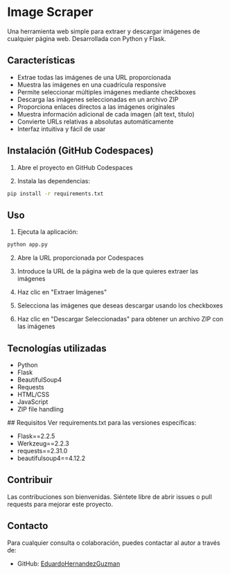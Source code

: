 # Image Scraper

Una herramienta web simple para extraer y descargar imágenes de cualquier página web. Desarrollada con Python y Flask.

## Características

- Extrae todas las imágenes de una URL proporcionada
- Muestra las imágenes en una cuadrícula responsive
- Permite seleccionar múltiples imágenes mediante checkboxes
- Descarga las imágenes seleccionadas en un archivo ZIP
- Proporciona enlaces directos a las imágenes originales
- Muestra información adicional de cada imagen (alt text, título)
- Convierte URLs relativas a absolutas automáticamente
- Interfaz intuitiva y fácil de usar


## Instalación (GitHub Codespaces)

1. Abre el proyecto en GitHub Codespaces

2. Instala las dependencias:
```bash
pip install -r requirements.txt
```
## Uso

1. Ejecuta la aplicación: 

```bash
python app.py
```

2. Abre la URL proporcionada por Codespaces

3. Introduce la URL de la página web de la que quieres extraer las imágenes

4. Haz clic en "Extraer Imágenes"

5. Selecciona las imágenes que deseas descargar usando los checkboxes

6. Haz clic en "Descargar Seleccionadas" para obtener un archivo ZIP con las imágenes

## Tecnologías utilizadas

- Python
- Flask
- BeautifulSoup4
- Requests
- HTML/CSS
- JavaScript
- ZIP file handling

## Requisitos
Ver requirements.txt para las versiones específicas:

- Flask==2.2.5
- Werkzeug==2.2.3
- requests==2.31.0
- beautifulsoup4==4.12.2

## Contribuir

Las contribuciones son bienvenidas. Siéntete libre de abrir issues o pull requests para mejorar este proyecto.

## Contacto

Para cualquier consulta o colaboración, puedes contactar al autor a través de:

- GitHub: [EduardoHernandezGuzman](https://github.com/EduardoHernandezGuzman)